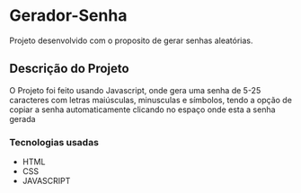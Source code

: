 # Gerador-Senha

Projeto desenvolvido com o proposito de gerar senhas aleatórias.

## Descrição do Projeto

O Projeto foi feito usando Javascript, onde gera uma senha de 5-25 caracteres com letras maiúsculas, minusculas e símbolos, tendo a opção de copiar a senha automaticamente clicando no espaço onde esta a senha gerada

### Tecnologias usadas

+ HTML
+ CSS
+ JAVASCRIPT
